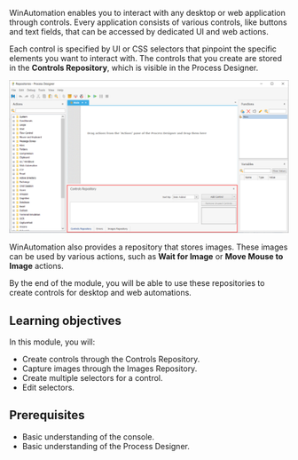 WinAutomation enables you to interact with any desktop or web application through controls. Every application consists of various controls, like buttons and text fields, that can be accessed by dedicated UI and web actions. 

Each control is specified by UI or CSS selectors that pinpoint the specific elements you want to interact with. 
The controls that you create are stored in the **Controls Repository**, which is visible in the Process Designer. 

![The Controls Repository in the Process Designer.](..\media\process-designer-controls-repository.png)

WinAutomation also provides a repository that stores images. These images can be used by various actions, such as **Wait for Image** or **Move Mouse to Image** actions. 

By the end of the module, you will be able to use these repositories to create controls for desktop and web automations. 

## Learning objectives

In this module, you will:

- Create controls through the Controls Repository.
- Capture images through the Images Repository.
- Create multiple selectors for a control. 
- Edit selectors. 

## Prerequisites

- Basic understanding of the console.
- Basic understanding of the Process Designer.
